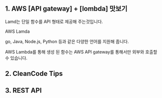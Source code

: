 

## 1. AWS [API gateway] + [lombda] 맛보기

Lamd는 단일 함수를 API 형태로 제공해 주는것입니다.

AWS Lamda



go, Java, Node.js, Python 등과 같은 다양한 언어를 지원해 줍니다.



AWS Lambda를 통해 생성 된 함수는 AWS API gateway를 통해서만 외부와 호출할 수 있습니다.





## 2. CleanCode Tips











## 3. REST API